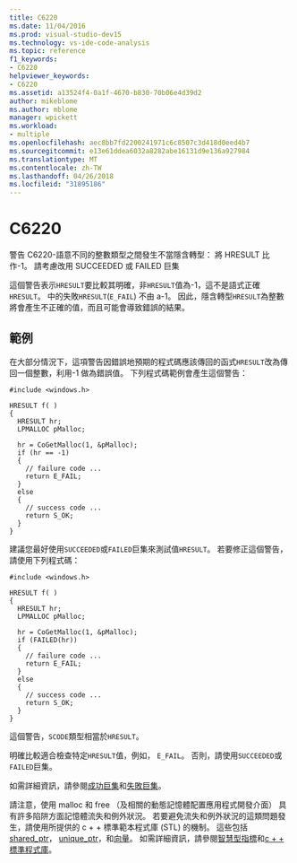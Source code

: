 ```yaml
---
title: C6220
ms.date: 11/04/2016
ms.prod: visual-studio-dev15
ms.technology: vs-ide-code-analysis
ms.topic: reference
f1_keywords:
- C6220
helpviewer_keywords:
- C6220
ms.assetid: a13524f4-0a1f-4670-b830-70b06e4d39d2
author: mikeblome
ms.author: mblome
manager: wpickett
ms.workload:
- multiple
ms.openlocfilehash: aec8bb7fd2200241971c6c8507c3d418d0eed4b7
ms.sourcegitcommit: e13e61ddea6032a8282abe16131d9e136a927984
ms.translationtype: MT
ms.contentlocale: zh-TW
ms.lasthandoff: 04/26/2018
ms.locfileid: "31895186"
---
```

# <a name="c6220"></a>C6220
警告 C6220-語意不同的整數類型之間發生不當隱含轉型： 將 HRESULT 比作-1。 請考慮改用 SUCCEEDED 或 FAILED 巨集

 這個警告表示`HRESULT`要比較其明確，非`HRESULT`值為-1，這不是語式正確`HRESULT`。 中的失敗`HRESULT`(`E_FAIL`) 不由 a-1。 因此，隱含轉型`HRESULT`為整數將會產生不正確的值，而且可能會導致錯誤的結果。

## <a name="example"></a>範例
 在大部分情況下，這項警告因錯誤地預期的程式碼應該傳回的函式`HRESULT`改為傳回一個整數，利用-1 做為錯誤值。 下列程式碼範例會產生這個警告：

```
#include <windows.h>

HRESULT f( )
{
  HRESULT hr;
  LPMALLOC pMalloc;

  hr = CoGetMalloc(1, &pMalloc);
  if (hr == -1)
  {
    // failure code ...
    return E_FAIL;
  }
  else
  {
    // success code ...
    return S_OK;
  }
}
```

 建議您最好使用`SUCCEEDED`或`FAILED`巨集來測試值`HRESULT`。 若要修正這個警告，請使用下列程式碼：

```
#include <windows.h>

HRESULT f( )
{
  HRESULT hr;
  LPMALLOC pMalloc;

  hr = CoGetMalloc(1, &pMalloc);
  if (FAILED(hr))
  {
    // failure code ...
    return E_FAIL;
  }
  else
  {
    // success code ...
    return S_OK;
  }
}
```

 這個警告，`SCODE`類型相當於`HRESULT`。

 明確比較適合檢查特定`HRESULT`值，例如， `E_FAIL`。 否則，請使用`SUCCEEDED`或`FAILED`巨集。

 如需詳細資訊，請參閱[成功巨集](http://go.microsoft.com/fwlink/?LinkId=92738)和[失敗巨集](http://go.microsoft.com/fwlink/?LinkId=180875)。

 請注意，使用 malloc 和 free （及相關的動態記憶體配置應用程式開發介面） 具有許多陷阱方面記憶體流失和例外狀況。 若要避免流失和例外狀況的這類問題發生，請使用所提供的 c + + 標準範本程式庫 (STL) 的機制。 這些包括[shared_ptr](/cpp/standard-library/shared-ptr-class)， [unique_ptr](/cpp/standard-library/unique-ptr-class)，和[向量](/cpp/standard-library/vector)。 如需詳細資訊，請參閱[智慧型指標](/cpp/cpp/smart-pointers-modern-cpp)和[c + + 標準程式庫](/cpp/standard-library/cpp-standard-library-reference)。